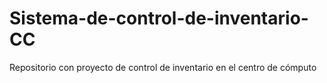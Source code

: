 # Sistema-de-control-de-inventario-CC
Repositorio con proyecto de control de inventario en el centro de cómputo

